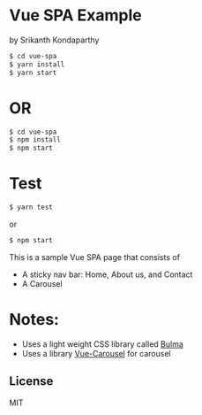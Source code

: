 # Vue SPA Example

by Srikanth Kondaparthy

```sh
$ cd vue-spa
$ yarn install
$ yarn start
```
# OR
```sh
$ cd vue-spa
$ npm install
$ npm start
```

# Test
```sh
$ yarn test
```

or 

```sh
$ npm start
```

This is a sample Vue SPA page that consists of
   - A sticky nav bar: Home, About us, and Contact
   - A Carousel

# Notes:
  - Uses a light weight CSS library called [Bulma](https://bulma.io/)
  - Uses a library [Vue-Carousel](https://github.com/SSENSE/vue-carousel) for carousel

License
----

MIT
